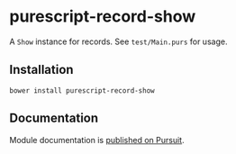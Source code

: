 # purescript-record-show

A `Show` instance for records. See `test/Main.purs` for usage.

## Installation

```
bower install purescript-record-show
```

## Documentation

Module documentation is [published on Pursuit](http://pursuit.purescript.org/packages/purescript-record-show).
